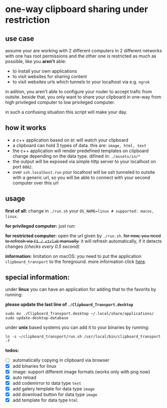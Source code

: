 # one-way clipboard sharing under restriction

## use case
assume your are working with 2 different computers in 2 different networks with one has root permissions and the other one is restricted as much as possible, like you **aren't** able:
- to install your own applications
- to visit websites for sharing content
- to visit websites urls which tunnels to your localhost via e.g. `ngrok`

in adition, you aren't able to configure your router to accept trafic from outsite. beside that, you only want to share your clipboard in one-way from high privileged computer to low privileged computer.

in such a confusing situation this script will make your day.

## how it works
- a c++ application based on `Qt` will watch your clipboard
- a clipboard can hold 3 types of data. this are: `image, html, text`
- the c++ application will render predefined templates on clipboard change depending on the data type. difined in: `./assets/in/*`
- the output will be exposed via simple http server to your localhost on port `8082`.
- over `ssh.localhost.run` your localhost will be ssh tunneled to outsite with a generic url, so you will be able to connect with your second computer over this url

## usage
**first of all:**
change in `./run.sh` your `OS_NAME=linux # supported: macos, linux`.

**for privileged computer:**
just run: 

**for restricted computer:**
open the url given by `./run.sh`. ~~for now, you need to refresh via `F5 / ctrl+R` manually.~~ it will refresh automatically, if it detects changes _(checks every 0.5 second)_

**information:** limitation on macOS: you need to put the application `clipboard_transport` to the foreground. more information click [here](https://doc.qt.io/qt-5/qclipboard.html#dataChanged).
## special information:

under **linux** you can have an application for adding that to the favorits by running:

**please update the last line of `./Clipboard_Transport.desktop`**
```
sudo mv ./Clipboard_Transport.desktop ~/.local/share/applications/
sudo update-desktop-database
```

under **unix** based systems you can add it to your binaries by running:

```
ln -s ~/clipboard_transport/run.sh /usr/local/bin/clipboard_transport -f
```
**todos:**
- [ ] automatically copying in clipboard via browser
- [x] add binaries for linux
- [x] image: support different image formats (works only with png now)
- [x] auto reload 
- [x] add codemirror to data type `text`
- [x] add galery template for data type `image`
- [x] add download button for data type `image`
- [x] add template for data type `html`